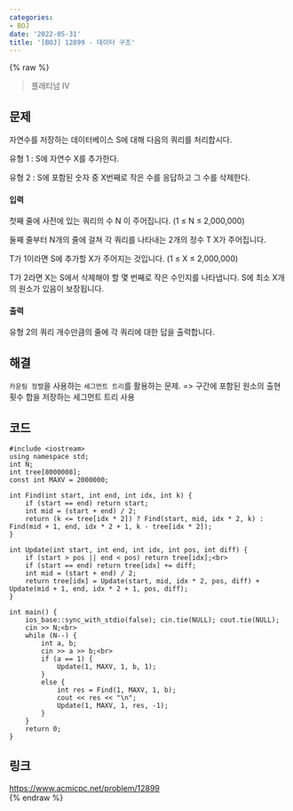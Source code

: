 ```yaml
---
categories:
- BOJ
date: '2022-05-31'
title: '[BOJ] 12899 - 데이터 구조'
---
```


{% raw %}
> 플래티넘 IV<br>

## 문제
자연수를 저장하는 데이터베이스 S에 대해 다음의 쿼리를 처리합시다.

유형 1 : S에 자연수 X를 추가한다.

유형 2 : S에 포함된 숫자 중 X번째로 작은 수를 응답하고 그 수를 삭제한다.

#### 입력
첫째 줄에 사전에 있는 쿼리의 수 N 이 주어집니다. (1 ≤ N ≤ 2,000,000)

둘째 줄부터 N개의 줄에 걸쳐 각 쿼리를 나타내는 2개의 정수 T X가 주어집니다.

T가 1이라면 S에 추가할 X가 주어지는 것입니다. (1 ≤ X ≤ 2,000,000)

T가 2라면 X는 S에서 삭제해야 할 몇 번째로 작은 수인지를 나타냅니다. S에 최소 X개의 원소가 있음이 보장됩니다.

#### 출력
유형 2의 쿼리 개수만큼의 줄에 각 쿼리에 대한 답을 출력합니다.

## 해결
`카운팅 정렬`을 사용하는 `세그먼트 트리`를 활용하는 문제. => 구간에 포함된 원소의 출현 횟수 합을 저장하는 세그먼트 트리 사용<br>

## 코드
```
#include <iostream>
using namespace std;
int N;
int tree[8000008];
const int MAXV = 2000000;

int Find(int start, int end, int idx, int k) {
	if (start == end) return start;
	int mid = (start + end) / 2;
	return (k <= tree[idx * 2]) ? Find(start, mid, idx * 2, k) : Find(mid + 1, end, idx * 2 + 1, k - tree[idx * 2]);
}

int Update(int start, int end, int idx, int pos, int diff) {
	if (start > pos || end < pos) return tree[idx];<br>
	if (start == end) return tree[idx] += diff;
	int mid = (start + end) / 2;
	return tree[idx] = Update(start, mid, idx * 2, pos, diff) + Update(mid + 1, end, idx * 2 + 1, pos, diff);
}

int main() {
	ios_base::sync_with_stdio(false); cin.tie(NULL); cout.tie(NULL);
	cin >> N;<br>
	while (N--) {
		int a, b;
		cin >> a >> b;<br>
		if (a == 1) {
			Update(1, MAXV, 1, b, 1);
		}
		else {
			int res = Find(1, MAXV, 1, b);
			cout << res << "\n";
			Update(1, MAXV, 1, res, -1);
		}
	}
	return 0;
}
```

## 링크
https://www.acmicpc.net/problem/12899<br>
{% endraw %}